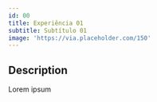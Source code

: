 ```yaml
---
id: 00
title: Experiência 01
subtitle: Subtítulo 01
image: 'https://via.placeholder.com/150'
---
```

## Description
Lorem ipsum